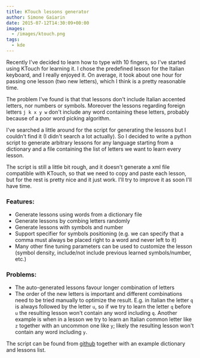 ```yaml
---
title: KTouch lessons generator
author: Simone Gaiarin
date: 2015-07-12T14:30:09+00:00
images:
  - /images/ktouch.png
tags:
  - kde
---
```

Recently I've decided to learn how to type with 10 fingers, so I've started using KTouch for learning it. I chose the predefined lesson for the Italian keyboard, and I really enjoyed it. On average, it took about one hour for passing one lesson (two new letters), which I think is a pretty reasonable time.<!--more-->

The problem I've found is that that lessons don't include Italian accented letters, nor numbers or symbols. Moreover the lessons regarding foreign letters `j k x y w` don't include any word containing these letters, probably because of a poor word picking algorithm.

I've searched a little around for the script for generating the lessons but I couldn't find it (I didn't search a lot actually). So I decided to write a python script to generate arbitrary lessons for any language starting from a dictionary and a file containing the list of letters we want to learn every lesson.

The script is still a little bit rough, and it doesn't generate a xml file compatible with KTouch, so that we need to copy and paste each lesson, but for the rest is pretty nice and it just work. I'll try to improve it as soon I'll have time.

### Features:

  * Generate lessons using words from a dictionary file
  * Generate lessons by combing letters randomly
  * Generate lessons with symbols and number
  * Support specifier for symbols positioning (e.g. we can specify that a comma must always be placed right to a word and never left to it)
  * Many other fine tuning parameters can be used to customize the lesson (symbol density, include/not include previous learned symbols/number, etc.)

### Problems:

  * The auto-generated lessons favour longer combination of letters
  * The order of the new letters is important and different combinations need to be tried manually to optimize the result. E.g. in Italian the letter `q` is always followed by the letter `u`, so if we try to learn the letter `q` before `u` the resulting lesson won't contain any word including `q`. Another example is when in a lesson we try to learn an Italian common letter like `z` together with an uncommon one like `y`; likely the resulting lesson won't contain any word including `y`.

The script can be found from [github](https://github.com/simgunz/ktouch-lesson-generator) together with an example dictionary and lessons list.
